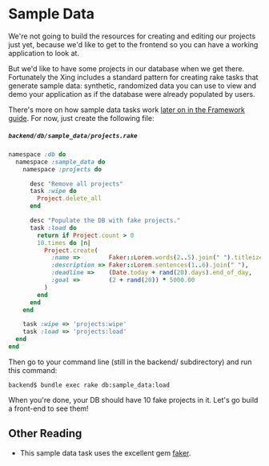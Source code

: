 # Sample Data

We're not going to build the resources for creating and editing our projects just yet, because we'd like to get to the frontend so you can have a working application to look at.

But we'd like to have some projects in our database when we get there. Fortunately the Xing includes a standard pattern for creating rake tasks that generate sample data: synthetic, randomized data you can use to view and demo your application as if the database were already populated by users.

There's more on how sample data tasks work [later on in the Framework guide](framework_guide/backend/sample_data.md). For now, just create the following file:

##### ```backend/db/sample_data/projects.rake```

```ruby
namespace :db do
  namespace :sample_data do
    namespace :projects do

      desc "Remove all projects"
      task :wipe do
        Project.delete_all
      end

      desc "Populate the DB with fake projects."
      task :load do
        return if Project.count > 0
        10.times do |n|
          Project.create(
            :name =>        Faker::Lorem.words(2..5).join(" ").titleize,
            :description => Faker::Lorem.sentences(1..6).join(" "),
            :deadline =>    (Date.today + rand(20).days).end_of_day,
            :goal =>        (2 + rand(20)) * 5000.00
          )
        end
      end
    end

    task :wipe => 'projects:wipe'
    task :load => 'projects:load'
  end
end
```

Then go to your command line (still in the backend/ subdirectory) and run this command:

    backend$ bundle exec rake db:sample_data:load
    
When you're done, your DB should have 10 fake projects in it. Let's go build a front-end to see them!

## Other Reading

* This sample data task uses the excellent gem [faker](https://github.com/stympy/faker).



